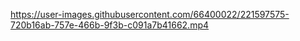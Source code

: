 

https://user-images.githubusercontent.com/66400022/221597575-720b16ab-757e-466b-9f3b-c091a7b41662.mp4

